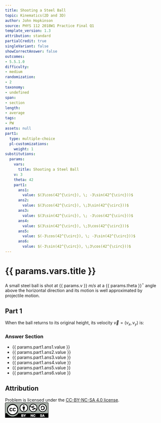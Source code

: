 ```yaml
---
title: Shooting a Steel Ball
topic: Kinematics(2D and 3D)
author: John Hopkinson
source: PHYS 112 2018W1 Practice Final Q1
template_version: 1.3
attribution: standard
partialCredit: true
singleVariant: false
showCorrectAnswer: false
outcomes:
- 5.5.1.0
difficulty:
- medium
randomization:
- 2
taxonomy:
- undefined
span:
- section
length:
- average
tags:
- PW
assets: null
part1:
  type: multiple-choice
  pl-customizations:
    weight: 1
substitutions:
  params:
    vars:
      title: Shooting a Steel Ball
    v: 3
    theta: 42
    part1:
      ans1:
        value: $(3\cos(42^{\circ}), \; -3\sin(42^{\circ}))$
      ans2:
        value: $(3\cos(42^{\circ}), \;3\sin(42^{\circ}))$
      ans3:
        value: $(3\sin(42^{\circ}), \; -3\cos(42^{\circ}))$
      ans4:
        value: $(3\sin(42^{\circ}), \;3\cos(42^{\circ}))$
      ans5:
        value: $(-3\cos(42^{\circ}), \; -3\sin(42^{\circ}))$
      ans6:
        value: $(-3\sin(42^{\circ}), \;3\cos(42^{\circ}))$
---
```

# {{ params.vars.title }}
A small steel ball is shot at {{ params.v }} $m/s$ at a {{ params.theta }}$^{\circ}$ angle above the horizontal direction and its motion is well approximated by projectile motion.

## Part 1

When the ball returns to its original height, its velocity $\overrightarrow{v} = (v_x, v_y)$ is:

### Answer Section

- {{ params.part1.ans1.value }}
- {{ params.part1.ans2.value }}
- {{ params.part1.ans3.value }}
- {{ params.part1.ans4.value }}
- {{ params.part1.ans5.value }}
- {{ params.part1.ans6.value }}

## Attribution

Problem is licensed under the [CC-BY-NC-SA 4.0 license](https://creativecommons.org/licenses/by-nc-sa/4.0/).<br> ![The Creative Commons 4.0 license requiring attribution-BY, non-commercial-NC, and share-alike-SA license.](https://raw.githubusercontent.com/firasm/bits/master/by-nc-sa.png)